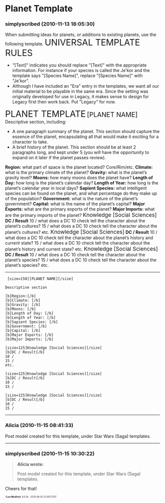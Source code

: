 # Planet Template

### **simplyscribed** (2010-11-13 18:05:30)

When submitting ideas for planets, or additions to existing planets, use the following template.
<span style="font-size: 2.00em;">UNIVERSAL TEMPLATE RULES</span>

* "[Text]" indicates you should replace "[Text]" with the appropriate information. For instance if your species is called the Je'kor and the template says "[Species Name]", replace "[Species Name]" with "Je'kor".
* Although I have included an "Era" entry in the templates, we want all our initial material to be playable in the same era. Since the setting was originally developed for use in Legacy, it makes sense to design for Legacy first then work back. Put "Legacy" for now.

<span style="font-size: 2.00em;">PLANET TEMPLATE</span>
<span style="font-size: 1.50em;">[PLANET NAME]</span>
Descriptive section, including:

* A one paragraph summary of the planet. This section should capture the essence of the planet, encapsulating all that would make it exciting for a character to take.
* A brief history of the planet. This section should be at least 2 paragraphs long, and kept under 5 (you will have the opportunity to expand on it later if the planet passes review).

**Region:** what part of space is the planet located? Core/Rim/etc.
**Climate:**  what is the primary climate of the planet?
**Gravity:**  what is the planet’s gravity level?
**Moons:**  how many moons does the planet have?
**Length of Day:**  how long is the planet’s calendar day?
**Length of Year:**  how long is the planet’s calendar year in local days?
**Sapient Species:**  what intelligent species can be found on the planet, and what percentage do they make up of the population?
**Government:**  what is the nature of the planet’s government?
**Capital:**  what is the name of the planet’s capital?
**Major Exports:**  what are the primary exports of the planet?
**Major Imports:**  what are the primary imports of the planet?
<span style="font-size: 1.25em;">Knowledge [Social Sciences]</span>
**DC / Result**
10 / what does a DC 10 check tell the character about the planet’s cultures?
15 / what does a DC 10 check tell the character about the planet’s cultures?
etc.
<span style="font-size: 1.25em;">Knowledge [Social Sciences]</span>
**DC / Result**
10 / what does a DC 10 check tell the character about the planet’s history and current state?
15 / what does a DC 10 check tell the character about the planet’s history and current state?
etc.
<span style="font-size: 1.25em;">Knowledge [Social Sciences]</span>
**DC / Result**
10 / what does a DC 10 check tell the character about the planet’s species?
15 / what does a DC 10 check tell the character about the planet’s species?
etc.

---

```
 [size=150][PLANET NAME][/size]

Descriptive section

[b]Region:[/b] 
[b]Climate: [/b] 
[b]Gravity: [/b] 
[b]Moons: [/b] 
[b]Length of Day: [/b] 
[b]Length of Year: [/b]
[b]Sapient Species: [/b] 
[b]Government: [/b] 
[b]Capital: [/b] 
[b]Major Exports: [/b] 
[b]Major Imports: [/b] 

[size=125]Knowledge [Social Sciences][/size]
[b]DC / Result[/b]
10 / 
15 / 
etc.

[size=125]Knowledge [Social Sciences][/size]
[b]DC / Result[/b] 
10 /  
15 /  

[size=125]Knowledge [Social Sciences][/size]
[b]DC / Result[/b] 
10 / 
15 / 

```

---

### **Alicia** (2010-11-15 08:41:33)

Post model created for this template, under Star Wars (Saga) templates.

---

### **simplyscribed** (2010-11-15 10:30:22)

> **Alicia wrote:**
>
> Post model created for this template, under Star Wars (Saga) templates.

Cheers for that!



<span style="font-size: 0.5em;">***Last Modified**: 4.0.28 - *2025-06-02 21:39:17 EDT*</span>